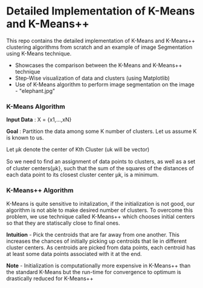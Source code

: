 # Detailed Implementation of K-Means and K-Means++
This repo contains the detailed implementation of K-Means and K-Means++ clustering algorithms from scratch and an example of image Segmentation using K-Means technique.

* Showcases the comparison between the K-Means and K-Means++ technique
* Step-Wise visualization of data and clusters (using Matplotlib)
* Use of K-Means algorithm to perform image segmentation on the image - "elephant.jpg"

### K-Means Algorithm
**Input Data** : X = {x1,...,xN}

**Goal** : Partition the data among some K number of clusters. Let us assume K is known to us.

Let µk denote the center of Kth Cluster (uk will be vector)

So we need to ﬁnd an assignment of data points to clusters, as well as a set of cluster centers{µk}, such that the sum of the squares of the distances of each data point to its closest cluster center µk, is a minimum.

### K-Means++ Algorithm

K-Means is quite sensitive to initalization, if the initialization is not good, our algorithm is not able to make desired number of clusters. To overcome this problem, we use technique called K-Means++ which chooses initial centers so that they are statiscally close to final ones.

**Intuition** - Pick the centroids that are far away from one another. This increases the chances of initially picking up centroids that lie in different cluster centers. As centroids are picked from data points, each centroid has at least some data points associated with it at the end.

**Note** - Initialization is computationally more expensive in K-Means++ than the standard K-Means but the run-time for convergence to optimum is drastically reduced for K-Means++
